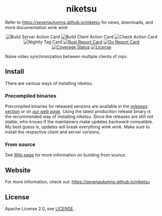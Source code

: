 <h1 align="center" style="border-bottom: none;">
niketsu
</h1>

<p align="center">

Refer to https://sevenautumns.github.io/niketsu for news, downloads, and more documentation *wink wink*
</p>

<div align="center">

![[Build Server Action Card](https://github.com/sevenautumns/niketsu/actions/workflows/build-server.yml/badge.svg)](https://github.com/sevenautumns/niketsu/actions/workflows/build-server.yml/badge.svg)
![[Build Client Action Card](https://github.com/sevenautumns/niketsu/actions/workflows/build-client.yml/badge.svg)](https://github.com/sevenautumns/niketsu/actions/workflows/build-client.yml/badge.svg)
![[Check Action Card](https://github.com/sevenautumns/niketsu/actions/workflows/check.yaml/badge.svg)](https://github.com/sevenautumns/niketsu/actions/workflows/check.yaml/badge.svg)
![[Nightly Tag Card](https://github.com/sevenautumns/niketsu/actions/workflows/branch.yaml/badge.svg)](https://github.com/sevenautumns/niketsu/actions/workflows/branch.yaml/badge.svg)
[![Rust Report Card](https://rust-reportcard.xuri.me/badge/github.com/sevenautumns/niketsu)](https://rust-reportcard.xuri.me/report/github.com/sevenautumns/niketsu)
[![Go Report Card](https://goreportcard.com/badge/github.com/sevenautumns/niketsu)](https://goreportcard.com/report/github.com/sevenautumns/niketsu)
[![Coverage Status](https://coveralls.io/repos/github/sevenautumns/niketsu/badge.svg?branch=main)](https://coveralls.io/github/sevenautumns/niketsu?branch=main)
[![License](https://img.shields.io/badge/License-Apache%202.0-blue.svg)](https://github.com/sevenautumns/niketsu/blob/main/LICENSE)

</div>

Naive video synchronization between multiple clients of mpv.

## Install

There are various ways of installing niketsu.

### Precompiled binaries

Precompiled binaries for released versions are available in the [*releases* section](https://github.com/sevenautumns/niketsu/releases) or on [*our web page*](https://sevenautumns.github.io/niketsu/downloads). Using the latest production release binary is the recommended way of installing niketsu. Since the releases are still not stable, who knows if the maintainers make updates backward compatible. My best guess is, updates will break everything *wink wink*.
Make sure to install the respective client and server versions.

### From source

See [Wiki page](https://sevenautumns.github.io/niketsu/building) for more information on building from source.

## Website

For more information, check out: https://sevenautumns.github.io/niketsu


## License

Apache License 2.0, see [LICENSE](https://github.com/sevenautumns/niketsu/blob/main/LICENSE).

